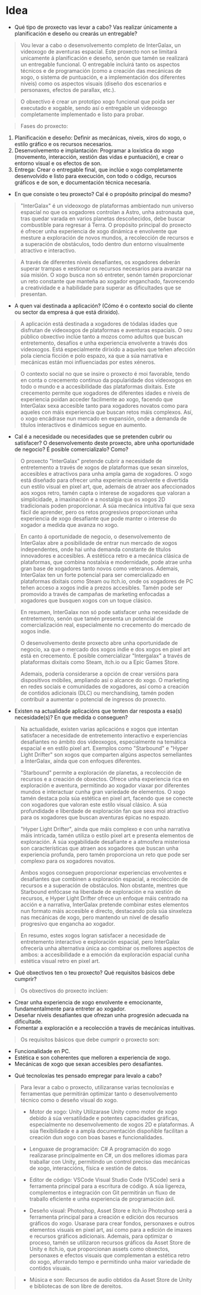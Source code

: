# Idea

* Qué tipo de proxecto vas levar a cabo? Vas realizar únicamente a planificación e deseño ou crearás un entregable?
>
> Vou levar a cabo o desenvolvemento completo de InterGalax, un videoxogo de aventuras espacial. Este proxecto non se limitará unicamente á planificación e deseño, senón que tamén se realizará un entregable funcional. O entregable incluirá tanto os aspectos técnicos e de programación (como a creación das mecánicas de xogo, o sistema de puntuación, e a implementación dos diferentes niveis) como os aspectos visuais (diseño dos escenarios e personaxes, efectos de parallax, etc.).

> O obxectivo é crear un prototipo xogo funcional que poida ser executado e xogable, sendo así o entregable un videoxogo completamente implementado e listo para probar.

> Fases do proxecto:

 1. Planificación e deseño: Definir as mecánicas, niveis, xiros do xogo, o estilo gráfico e os recursos necesarios.
 2. Desenvolvemento e implantación: Programar a loxística do xogo (movemento, interacción, xestión das vidas e puntuación), e crear o entorno visual e os efectos de son.
 3. Entrega: Crear o entregable final, que inclúe o xogo completamente desenvolvido e listo para execución, con todo o código, recursos gráficos e de son, e documentación técnica necesaria.
 >
* En que consiste o teu proxecto? Cal é o propósito principal do mesmo?
>
> "InterGalax" é un videoxogo de plataformas ambientado nun universo espacial no que os xogadores controlan a Astro, unha astronauta que, tras quedar varada en varios planetas descoñecidos, debe buscar combustible para regresar á Terra. O propósito principal do proxecto é ofrecer unha experiencia de xogo dinámica e envolvente que mesture a exploración de novos mundos, a recolección de recursos e a superación de obstáculos, todo dentro dun entorno visualmente atractivo e interactivo.

> A través de diferentes niveis desafiantes, os xogadores deberán superar trampas e xestionar os recursos necesarios para avanzar na súa misión. O xogo busca non só entreter, senón tamén proporcionar un reto constante que manteña ao xogador enganchado, favorecendo a creatividade e a habilidade para superar as dificultades que se presentan.
>
* A quen vai destinada a aplicación? (Cómo é o contexto social do cliente ou sector da empresa á que está dirixido).
> 
> A aplicación está destinada a xogadores de tódalas idades que disfrutan de videoxogos de plataformas e aventuras espaciais. O seu público obxectivo inclúe tanto a mozos como adultos que buscan entretemento, desafíos e unha experiencia envolvente a través dos videoxogos. Está especialmente dirixido a aqueles que teñen afección pola ciencia ficción e polo espazo, xa que a súa narrativa e mecánicas están moi influenciadas por estes xéneros.

> O contexto social no que se insire o proxecto é moi favorable, tendo en conta o crecemento continuo da popularidade dos videoxogos en todo o mundo e a accesibilidade das plataformas dixitais. Este crecemento permite que xogadores de diferentes idades e niveis de experiencia poidan acceder facilmente ao xogo, facendo que InterGalax sexa accesible tanto para xogadores novatos como para aqueles con máis experiencia que buscan retos máis complexos. Así, o xogo encádrase nun mercado en expansión, onde a demanda de títulos interactivos e dinámicos segue en aumento.
>
* Cal é a necesidade ou necesidades que se pretenden cubrir ou satisfacer? O desenvolvemento deste proxecto, abre unha oportunidade de negocio? É posible comercializalo? Como?
>
> O proxecto "InterGalax" pretende cubrir a necesidade de entretemento a través de xogos de plataformas que sexan sinxelos, accesibles e atractivos para unha ampla gama de xogadores. O xogo está diseñado para ofrecer unha experiencia envolvente e divertida cun estilo visual en pixel art, que, ademais de atraer aos afeccionados aos xogos retro, tamén capta o interese de xogadores que valoran a simplicidade, a imaxinación e a nostalgia que os xogos 2D tradicionais poden proporcionar. A súa mecánica intuitiva fai que sexa fácil de aprender, pero os retos progresivos proporcionan unha experiencia de xogo desafiante que pode manter o interese do xogador a medida que avanza no xogo.

> En canto á oportunidade de negocio, o desenvolvemento de InterGalax abre a posibilidade de entrar nun mercado de xogos independentes, onde hai unha demanda constante de títulos innovadores e accesibles. A estéticca retro e a mecánica clásica de plataformas, que combina nostalxia e modernidade, pode atrae unha gran base de xogadores tanto novos como veteranos. Ademais, InterGalax ten un forte potencial para ser comercializado en plataformas dixitais como Steam ou itch.io, onde os xogadores de PC teñen acceso a xogos indie a prezos accesibles. Tamén pode ser promovido a través de campañas de marketing enfocadas a xogadores que busquen xogos con un toque clásico.

> En resumen, InterGalax non só pode satisfacer unha necesidade de entretemento, senón que tamén presenta un potencial de comercialización real, especialmente no crecemento do mercado de xogos indie.
>
> O desenvolvemento deste proxecto abre unha oportunidade de negocio, xa que o mercado dos xogos indie e dos xogos en pixel art está en crecemento. É posible comercializar "Intergalax" a través de plataformas dixitais como Steam, itch.io ou a Epic Games Store.
>
> Ademais, podería considerarse a opción de crear versións para dispositivos móbiles, ampliando así o alcance do xogo. O marketing en redes sociais e comunidades de xogadores, así como a creación de contidos adicionais (DLC) ou merchandising, tamén poden contribuír a aumentar o potencial de ingresos do proxecto.
>
* Existen na actualidade aplicacións que tenten dar resposta a esa(s) necesidade(s)? En que medida o conseguen? 
>
> Na actualidade, existen varias aplicacións e xogos que intentan satisfacer a necesidade de entretemento interactivo e experiencias desafiantes no ámbito dos videoxogos, especialmente na temática espacial e en estilo pixel art. Exemplos como "Starbound" e "Hyper Light Drifter" son xogos que comparten algúns aspectos semellantes a InterGalax, aínda que con enfoques diferentes.

> "Starbound" permite a exploración de planetas, a recolección de recursos e a creación de obxectos. Ofrece unha experiencia rica en exploración e aventura, permitindo ao xogador viaxar por diferentes mundos e interactuar cunha gran variedade de elementos. O xogo tamén destaca pola súa estética en pixel art, facendo que se conecte con xogadores que valoran este estilo visual clásico. A súa profundidade e liberdade de exploración fan que sexa moi atractivo para os xogadores que buscan aventuras épicas no espazo.

> "Hyper Light Drifter", aínda que máis complexo e con unha narrativa máis intricada, tamén utiliza o estilo pixel art e presenta elementos de exploración. A súa xogabilidade desafiante e a atmosfera misteriosa son características que atraen aos xogadores que buscan unha experiencia profunda, pero tamén proporciona un reto que pode ser complexo para os xogadores novatos.

> Ambos xogos conseguen proporcionar experiencias envolventes e desafiantes que combinen a exploración espacial, a recolección de recursos e a superación de obstáculos. Non obstante, mentres que Starbound enfócase na liberdade de exploración e na xestión de recursos, e Hyper Light Drifter ofrece un enfoque máis centrado na acción e a narrativa, InterGalax pretende combinar estes elementos nun formato máis accesible e directo, destacando pola súa sinxeleza nas mecánicas de xogo, pero mantendo un nivel de desafío progresivo que engancha ao xogador.

> En resumo, estes xogos logran satisfacer a necesidade de entretemento interactivo e exploración espacial, pero InterGalax ofrecería unha alternativa única ao combinar os mellores aspectos de ambos: a accesibilidade e a emoción da exploración espacial cunha estética visual retro en pixel art.
> 
* Qué obxectivos ten o teu proxecto? Qué requisitos básicos debe cumprir?
>
> Os obxectivos do proxecto inclúen:

- Crear unha experiencia de xogo envolvente e emocionante, fundamentalmente para entreter ao xogador.
- Deseñar niveis desafiantes que ofrezan unha progresión adecuada na dificultade.
- Fomentar a exploración e a recolección a través de mecánicas intuitivas.
>
> Os requisitos básicos que debe cumprir o proxecto son:

- Funcionalidade en PC.
- Estética e son coherentes que melloren a experiencia de xogo.
- Mecánicas de xogo que sexan accesibles pero desafiantes.
>
* Qué tecnoloxías tes pensado empregar para levalo a cabo?
>
> Para levar a cabo o proxecto, utilizaranse varias tecnoloxías e ferramentas que permitirán optimizar tanto o desenvolvemento técnico como o deseño visual do xogo.

> - Motor de xogo: Unity
Utilizarase Unity como motor de xogo debido á súa versatilidade e potentes capacidades gráficas, especialmente no desenvolvemento de xogos 2D e plataformas. A súa flexibilidade e a ampla documentación dispoñible facilitan a creación dun xogo con boas bases e funcionalidades.

> - Lenguaxe de programación: C#
A programación do xogo realizarase principalmente en C#, un dos mellores idiomas para traballar con Unity, permitindo un control preciso das mecánicas de xogo, interaccións, física e xestión de datos.

> - Editor de código: VSCode
Visual Studio Code (VSCode) será a ferramenta principal para a escritura de código. A súa ligereza, complementos e integración con Git permitirán un fluxo de traballo eficiente e unha experiencia de programación áxil.

> - Deseño visual: Photoshop, Asset Store e itch.io
Photoshop será a ferramenta principal para a creación e edición dos recursos gráficos do xogo. Usarase para crear fondos, personaxes e outros elementos visuais en pixel art, así como para a edición de imaxes e recursos gráficos adicionais.
Ademais, para optimizar o proceso, tamén se utilizaron recursos gráficos da Asset Store de Unity e itch.io, que proporcionan assets como obxectos, personaxes e efectos visuais que complementan a estética retro do xogo, aforrando tempo e permitindo unha maior variedade de contidos visuais.


> - Música e son: Recursos de audio obtidos da Asset Store de Unity e bibliotecas de son libre de dereitos.
